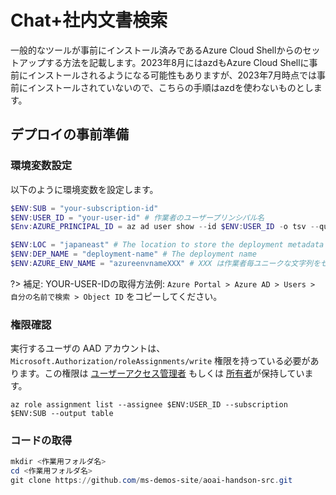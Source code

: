 # Chat+社内文書検索
一般的なツールが事前にインストール済みであるAzure Cloud Shellからのセットアップする方法を記載します。2023年8月にはazdもAzure Cloud Shellに事前にインストールされるようになる可能性もありますが、2023年7月時点では事前にインストールされていないので、こちらの手順はazdを使わないものとします。

## デプロイの事前準備

### 環境変数設定
以下のように環境変数を設定します。
```PowerShell
$ENV:SUB = "your-subscription-id"
$ENV:USER_ID = "your-user-id" # 作業者のユーザープリンシパル名
$Env:AZURE_PRINCIPAL_ID = az ad user show --id $ENV:USER_ID -o tsv --query id # 作業者のObjectId

$ENV:LOC = "japaneast" # The location to store the deployment metadata and to deploy resources
$ENV:DEP_NAME = "deployment-name" # The deployment name 
$ENV:AZURE_ENV_NAME = "azureenvnameXXX" # XXX は作業者毎ユニークな文字列をセット。リソースグループ名のSuffix (rg-$ENV:AZURE_ENV_NAMEになる) 
```

?> 補足: YOUR-USER-IDの取得方法例: `Azure Portal > Azure AD > Users > 自分の名前で検索 > Object ID` をコピーしてください。


### 権限確認
実行するユーザの AAD アカウントは、`Microsoft.Authorization/roleAssignments/write` 権限を持っている必要があります。この権限は [ユーザーアクセス管理者](https://learn.microsoft.com/azure/role-based-access-control/built-in-roles#user-access-administrator) もしくは [所有者](https://learn.microsoft.com/azure/role-based-access-control/built-in-roles#owner)が保持しています。  
```
az role assignment list --assignee $ENV:USER_ID --subscription $ENV:SUB --output table
```

### コードの取得
```PowerShell
mkdir <作業用フォルダ名>
cd <作業用フォルダ名>
git clone https://github.com/ms-demos-site/aoai-handson-src.git
```